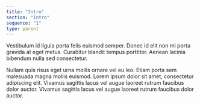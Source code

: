 ```yaml
---
title: "Intro"
section: "Intro"
sequence: "1"
type: parent
---
```


Vestibulum id ligula porta felis euismod semper. Donec id elit non mi porta gravida at eget metus. Curabitur blandit tempus porttitor. Aenean lacinia bibendum nulla sed consectetur.

Nullam quis risus eget urna mollis ornare vel eu leo. Etiam porta sem malesuada magna mollis euismod. Lorem ipsum dolor sit amet, consectetur adipiscing elit. Vivamus sagittis lacus vel augue laoreet rutrum faucibus dolor auctor. Vivamus sagittis lacus vel augue laoreet rutrum faucibus dolor auctor.
